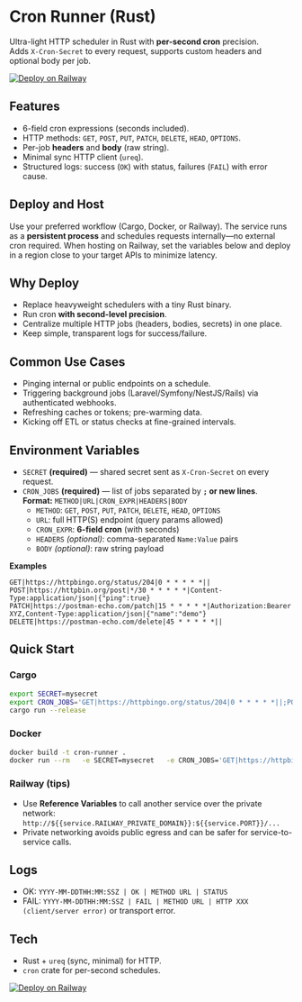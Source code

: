 # Cron Runner (Rust)

Ultra-light HTTP scheduler in Rust with **per-second cron** precision.  
Adds `X-Cron-Secret` to every request, supports custom headers and optional body per job.

[![Deploy on Railway](https://railway.com/button.svg)](https://railway.com/deploy/cron-rust?referralCode=1q5cCO&utm_medium=integration&utm_source=template&utm_campaign=generic)

## Features
- 6-field cron expressions (seconds included).
- HTTP methods: `GET`, `POST`, `PUT`, `PATCH`, `DELETE`, `HEAD`, `OPTIONS`.
- Per-job **headers** and **body** (raw string).
- Minimal sync HTTP client (`ureq`).
- Structured logs: success (`OK`) with status, failures (`FAIL`) with error cause.

## Deploy and Host
Use your preferred workflow (Cargo, Docker, or Railway). The service runs as a **persistent process** and schedules requests internally—no external cron required. When hosting on Railway, set the variables below and deploy in a region close to your target APIs to minimize latency.

## Why Deploy
- Replace heavyweight schedulers with a tiny Rust binary.
- Run cron **with second-level precision**.
- Centralize multiple HTTP jobs (headers, bodies, secrets) in one place.
- Keep simple, transparent logs for success/failure.

## Common Use Cases
- Pinging internal or public endpoints on a schedule.
- Triggering background jobs (Laravel/Symfony/NestJS/Rails) via authenticated webhooks.
- Refreshing caches or tokens; pre-warming data.
- Kicking off ETL or status checks at fine-grained intervals.

## Environment Variables
- `SECRET` **(required)** — shared secret sent as `X-Cron-Secret` on every request.
- `CRON_JOBS` **(required)** — list of jobs separated by **`;` or new lines**.  
  **Format:** `METHOD|URL|CRON_EXPR|HEADERS|BODY`  
  - `METHOD`: `GET`, `POST`, `PUT`, `PATCH`, `DELETE`, `HEAD`, `OPTIONS`  
  - `URL`: full HTTP(S) endpoint (query params allowed)  
  - `CRON_EXPR`: **6-field cron** (with seconds)  
  - `HEADERS` *(optional)*: comma-separated `Name:Value` pairs  
  - `BODY` *(optional)*: raw string payload

**Examples**
```
GET|https://httpbingo.org/status/204|0 * * * * *||
POST|https://httpbin.org/post|*/30 * * * * *|Content-Type:application/json|{"ping":true}
PATCH|https://postman-echo.com/patch|15 * * * * *|Authorization:Bearer XYZ,Content-Type:application/json|{"name":"demo"}
DELETE|https://postman-echo.com/delete|45 * * * * *||
```

## Quick Start

### Cargo
```bash
export SECRET=mysecret
export CRON_JOBS='GET|https://httpbingo.org/status/204|0 * * * * *||;POST|https://httpbin.org/post|*/30 * * * * *|Content-Type:application/json|{"ping":true}'
cargo run --release
```

### Docker
```bash
docker build -t cron-runner .
docker run --rm   -e SECRET=mysecret   -e CRON_JOBS='GET|https://httpbingo.org/status/204|0 * * * * *||;POST|https://httpbin.org/post|*/30 * * * * *|Content-Type:application/json|{"ping":true}'   cron-runner
```

### Railway (tips)
- Use **Reference Variables** to call another service over the private network:  
  `http://${{service.RAILWAY_PRIVATE_DOMAIN}}:${{service.PORT}}/...`
- Private networking avoids public egress and can be safer for service-to-service calls.

## Logs
- OK: `YYYY-MM-DDTHH:MM:SSZ | OK | METHOD URL | STATUS`
- FAIL: `YYYY-MM-DDTHH:MM:SSZ | FAIL | METHOD URL | HTTP XXX (client/server error)` or transport error.

## Tech
- Rust + `ureq` (sync, minimal) for HTTP.
- `cron` crate for per-second schedules.

[![Deploy on Railway](https://railway.com/button.svg)](https://railway.com/deploy/cron-rust?referralCode=1q5cCO&utm_medium=integration&utm_source=template&utm_campaign=generic)


